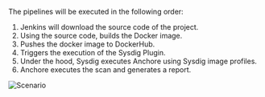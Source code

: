 The pipelines will be executed in the following order:

1. Jenkins will download the source code of the project.
2. Using the source code, builds the Docker image.
3. Pushes the docker image to DockerHub.
4. Triggers the execution of the Sysdig Plugin.
5. Under the hood, Sysdig executes Anchore using Sysdig image profiles.
6. Anchore executes the scan and generates a report.

![Scenario](/sysdig/courses/secure/secure-lab07/assets/image02.png)